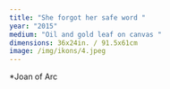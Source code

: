 ```yaml
---
title: "She forgot her safe word "
year: "2015"
medium: "Oil and gold leaf on canvas "
dimensions: 36x24in. / 91.5x61cm
image: /img/ikons/4.jpeg
---
```

*Joan of Arc
